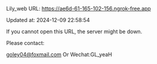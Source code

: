 Lily_web URL: https://ae6d-61-165-102-156.ngrok-free.app

Updated at: 2024-12-09 22:58:54

If you cannot open this URL, the server might be down.

Please contact: 

goley04@foxmail.com Or Wechat:GL_yeaH